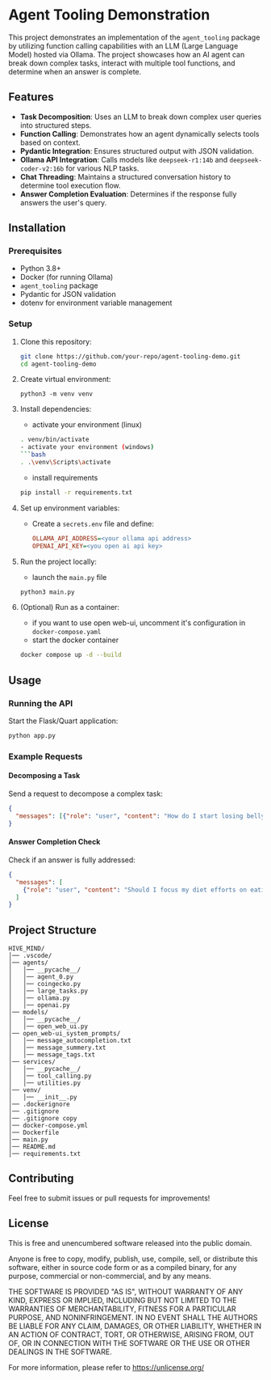 # Agent Tooling Demonstration

This project demonstrates an implementation of the `agent_tooling` package by utilizing function calling capabilities with an LLM (Large Language Model) hosted via Ollama. The project showcases how an AI agent can break down complex tasks, interact with multiple tool functions, and determine when an answer is complete.

## Features
- **Task Decomposition**: Uses an LLM to break down complex user queries into structured steps.
- **Function Calling**: Demonstrates how an agent dynamically selects tools based on context.
- **Pydantic Integration**: Ensures structured output with JSON validation.
- **Ollama API Integration**: Calls models like `deepseek-r1:14b` and `deepseek-coder-v2:16b` for various NLP tasks.
- **Chat Threading**: Maintains a structured conversation history to determine tool execution flow.
- **Answer Completion Evaluation**: Determines if the response fully answers the user's query.

## Installation

### Prerequisites
- Python 3.8+
- Docker (for running Ollama)
- `agent_tooling` package
- Pydantic for JSON validation
- dotenv for environment variable management

### Setup
1. Clone this repository:
   ```bash
   git clone https://github.com/your-repo/agent-tooling-demo.git
   cd agent-tooling-demo
   ```
2. Create virtual environment:
    ```
    python3 -m venv venv
    ```
2. Install dependencies:
    - activate your environment (linux)
    ```bash
    . venv/bin/activate
    - activate your environment (windows)
    ```bash
    . .\venv\Scripts\activate
    ```
    - install requirements
    ```bash
    pip install -r requirements.txt
    ```
3. Set up environment variables:
   - Create a `secrets.env` file and define:
     ```ini
     OLLAMA_API_ADDRESS=<your ollama api address>
     OPENAI_API_KEY=<you open ai api key>
     ```

4. Run the project locally:
    - launch the `main.py` file
    ```bash
    python3 main.py
    ```
5. (Optional) Run as a container:
    - if you want to use open web-ui, uncomment it's configuration in `docker-compose.yaml`
    - start the docker container
   ```bash
   docker compose up -d --build
   ```

## Usage

### Running the API
Start the Flask/Quart application:
```bash
python app.py
```

### Example Requests
#### Decomposing a Task
Send a request to decompose a complex task:
```json
{
  "messages": [{"role": "user", "content": "How do I start losing belly fat and gaining muscle safely?"}]
}
```

#### Answer Completion Check
Check if an answer is fully addressed:
```json
{
  "messages": [
    {"role": "user", "content": "Should I focus my diet efforts on eating lean protein?"}
  ]
}
```

## Project Structure
```
HIVE_MIND/
│── .vscode/
│── agents/
│   │── __pycache__/
│   │── agent_0.py
│   │── coingecko.py
│   │── large_tasks.py
│   │── ollama.py
│   │── openai.py
│── models/
│   │── __pycache__/
│   │── open_web_ui.py
│── open_web-ui_system_prompts/
│   │── message_autocompletion.txt
│   │── message_summery.txt
│   │── message_tags.txt
│── services/
│   │── __pycache__/
│   │── tool_calling.py
│   │── utilities.py
│── venv/
│   │── __init__.py
│── .dockerignore
│── .gitignore
│── .gitignore copy
│── docker-compose.yml
│── Dockerfile
│── main.py
│── README.md
│── requirements.txt

```

## Contributing
Feel free to submit issues or pull requests for improvements!

## License

This is free and unencumbered software released into the public domain.

Anyone is free to copy, modify, publish, use, compile, sell, or distribute this 
software, either in source code form or as a compiled binary, for any purpose, 
commercial or non-commercial, and by any means.

THE SOFTWARE IS PROVIDED "AS IS", WITHOUT WARRANTY OF ANY KIND, EXPRESS OR 
IMPLIED, INCLUDING BUT NOT LIMITED TO THE WARRANTIES OF MERCHANTABILITY, 
FITNESS FOR A PARTICULAR PURPOSE, AND NONINFRINGEMENT. IN NO EVENT SHALL THE 
AUTHORS BE LIABLE FOR ANY CLAIM, DAMAGES, OR OTHER LIABILITY, WHETHER IN AN 
ACTION OF CONTRACT, TORT, OR OTHERWISE, ARISING FROM, OUT OF, OR IN CONNECTION 
WITH THE SOFTWARE OR THE USE OR OTHER DEALINGS IN THE SOFTWARE.

For more information, please refer to <https://unlicense.org/>